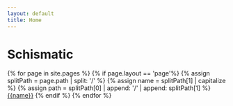 ```yaml
---
layout: default
title: Home
---
```

# Schismatic

{% for page in site.pages %}
  {% if page.layout == 'page'%}
	{% assign splitPath = page.path | split: '/' %}
	{% assign name = splitPath[1] | capitalize %}
	{% assign path = splitPath[0] | append: '/' | append: splitPath[1] %}
[{{name}}]({{path}})
  {% endif %}
{% endfor %}
